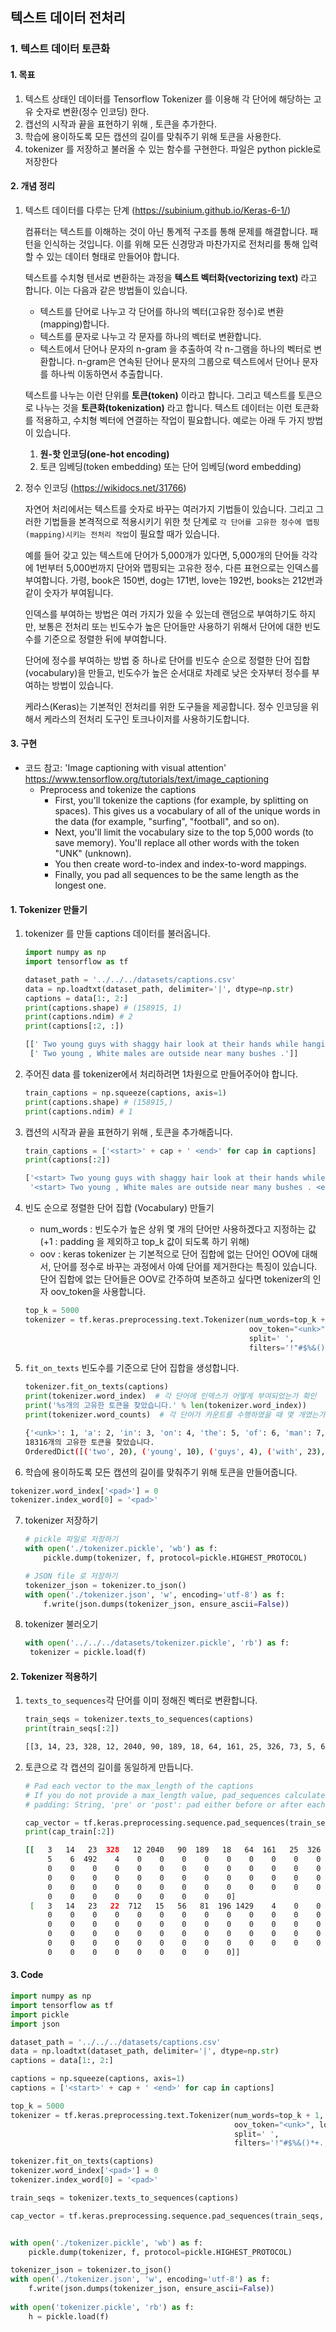 ## 텍스트 데이터 전처리

### 1. 텍스트 데이터 토큰화

#### 1. 목표

1. 텍스트 상태인 데이터를 Tensorflow Tokenizer 를 이용해 각 단어에 해당하는 고유 숫자로 변환(정수 인코딩) 한다.
2. 캡선의 시작과 끝을 표현하기 위해 <start>, <end> 토큰을 추가한다.
3. 학습에 용이하도록 모든 캡션의 길이를 맞춰주기 위해 <pad> 토큰을 사용한다.
4. tokenizer 를 저장하고 불러올 수 있는 함수를 구현한다. 파일은 python pickle로 저장한다



#### 2. 개념 정리

1. 텍스트 데이터를 다루는 단계 (https://subinium.github.io/Keras-6-1/)

   컴퓨터는 텍스트를 이해하는 것이 아닌 통계적 구조를 통해 문제를 해결합니다. 패턴을 인식하는 것입니다. 이를 위해 모든 신경망과 마찬가지로 전처리를 통해 입력할 수 있는 데이터 형태로 만들어야 합니다.

   텍스트를 수치형 텐서로 변환하는 과정을 **텍스트 벡터화(vectorizing text)** 라고 합니다. 이는 다음과 같은 방법들이 있습니다.

   - 텍스트를 단어로 나누고 각 단어를 하나의 벡터(고유한 정수)로 변환(mapping)합니다.
   - 텍스트를 문자로 나누고 각 문자를 하나의 벡터로 변환합니다.
   - 텍스트에서 단어나 문자의 n-gram 을 추출하여 각 n-그램을 하나의 벡터로 변환합니다. n-gram은 연속된 단어나 문자의 그룹으로 텍스트에서 단어나 문자를 하나씩 이동하면서 추출합니다.

   텍스트를 나누는 이런 단위를 **토큰(token)** 이라고 합니다. 그리고 텍스트를 토큰으로 나누는 것을 **토큰화(tokenization)** 라고 합니다. 텍스트 데이터는 이런 토큰화를 적용하고, 수치형 벡터에 연결하는 작업이 필요합니다. 예로는 아래 두 가지 방법이 있습니다.

   1. **원-핫 인코딩(one-hot encoding)**
   2. 토큰 임베딩(token embedding) 또는 단어 임베딩(word embedding)

   

2. 정수 인코딩 (https://wikidocs.net/31766)

   자연어 처리에서는 텍스트를 숫자로 바꾸는 여러가지 기법들이 있습니다. 그리고 그러한 기법들을 본격적으로 적용시키기 위한 첫 단계로 `각 단어를 고유한 정수에 맵핑(mapping)시키는 전처리 작업`이 필요할 때가 있습니다.

   예를 들어 갖고 있는 텍스트에 단어가 5,000개가 있다면, 5,000개의 단어들 각각에 1번부터 5,000번까지 단어와 맵핑되는 고유한 정수, 다른 표현으로는 인덱스를 부여합니다. 가령, book은 150번, dog는 171번, love는 192번, books는 212번과 같이 숫자가 부여됩니다. 

   인덱스를 부여하는 방법은 여러 가지가 있을 수 있는데 랜덤으로 부여하기도 하지만, 보통은 전처리 또는 빈도수가 높은 단어들만 사용하기 위해서 단어에 대한 빈도수를 기준으로 정렬한 뒤에 부여합니다.

   단어에 정수를 부여하는 방법 중 하나로 단어를 빈도수 순으로 정렬한 단어 집합(vocabulary)을 만들고, 빈도수가 높은 순서대로 차례로 낮은 숫자부터 정수를 부여하는 방법이 있습니다. 

   케라스(Keras)는 기본적인 전처리를 위한 도구들을 제공합니다. 정수 인코딩을 위해서 케라스의 전처리 도구인 토크나이저를 사용하기도합니다.



#### 3. 구현

- 코드 참고: 'Image captioning with visual attention' https://www.tensorflow.org/tutorials/text/image_captioning
  - Preprocess and tokenize the captions
    - First, you'll tokenize the captions (for example, by splitting on spaces). 
          This gives us a vocabulary of all of the unique words in the data (for example, "surfing", "football", and so on).
    - Next, you'll limit the vocabulary size to the top 5,000 words (to save memory). 
          You'll replace all other words with the token "UNK" (unknown).
    - You then create word-to-index and index-to-word mappings.
    - Finally, you pad all sequences to be the same length as the longest one.



#### 1. Tokenizer 만들기

1. tokenizer 를 만들 captions 데이터를 불러옵니다.

   ```python
   import numpy as np
   import tensorflow as tf
   
   dataset_path = '../../../datasets/captions.csv'
   data = np.loadtxt(dataset_path, delimiter='|', dtype=np.str)
   captions = data[1:, 2:]
   print(captions.shape) # (158915, 1)
   print(captions.ndim) # 2
   print(captions[:2, :])
   ```

   ```bash
   [[' Two young guys with shaggy hair look at their hands while hanging out in the yard .']
    [' Two young , White males are outside near many bushes .']]
   ```

   
   
2. 주어진 data 를 tokenizer에서 처리하려면 1차원으로 만들어주어야 합니다.

   ```python
   train_captions = np.squeeze(captions, axis=1)
   print(captions.shape) # (158915,)
   print(captions.ndim) # 1
   ```

   
   
3. 캡션의 시작과 끝을 표현하기 위해 <start>, <end> 토큰을 추가해줍니다.

   ```python
   train_captions = ['<start>' + cap + ' <end>' for cap in captions]
   print(captions[:2])
   ```

   ```bash
   ['<start> Two young guys with shaggy hair look at their hands while hanging out in the yard . <end>'
    '<start> Two young , White males are outside near many bushes . <end>']
   ```

   
   
4. 빈도 순으로 정렬한 단어 집합 (Vocabulary) 만들기

   - num_words :  빈도수가 높은 상위 몇 개의 단어만 사용하겠다고 지정하는 값 (+1 : padding 을 제외하고 top_k 값이 되도록 하기 위해)
   - oov : keras tokenizer 는 기본적으로 단어 집합에 없는 단어인 OOV에 대해서, 단어를 정수로 바꾸는 과정에서 아예 단어를 제거한다는 특징이 있습니다. 단어 집합에 없는 단어들은 OOV로 간주하여 보존하고 싶다면 tokenizer의 인자 oov_token을 사용합니다.

   ```python
   top_k = 5000
   tokenizer = tf.keras.preprocessing.text.Tokenizer(num_words=top_k + 1,
                                                     oov_token="<unk>", lower=True,
                                                     split=' ',
                                                     filters='!"#$%&()*+.,-/:;=?@[\]^_`{|}~ ')
   ```

   
   
5. `fit_on_texts` 빈도수를 기준으로 단어 집합을 생성합니다.

   ```python
   tokenizer.fit_on_texts(captions)
   print(tokenizer.word_index)  # 각 단어에 인덱스가 어떻게 부여되었는가 확인
   print('%s개의 고유한 토큰을 찾았습니다.' % len(tokenizer.word_index))
   print(tokenizer.word_counts)  # 각 단어가 카운트를 수행하였을 때 몇 개였는가 확인
   ```

   ```bash
   {'<unk>': 1, 'a': 2, 'in': 3, 'on': 4, 'the': 5, 'of': 6, 'man': 7, 'with': 8,}
   18316개의 고유한 토큰을 찾았습니다.
   OrderedDict([('two', 20), ('young', 10), ('guys', 4), ('with', 23), ('hair', 2),])
   ```

   

6.  학습에 용이하도록 모든 캡션의 길이를 맞춰주기 위해 <pad> 토큰을 만들어줍니다.

   ```python
   tokenizer.word_index['<pad>'] = 0
   tokenizer.index_word[0] = '<pad>'
   ```
   
   

7. tokenizer 저장하기

   ```python
   # pickle 파일로 저장하기
   with open('./tokenizer.pickle', 'wb') as f:
       pickle.dump(tokenizer, f, protocol=pickle.HIGHEST_PROTOCOL)
   
   # JSON file 로 저장하기
   tokenizer_json = tokenizer.to_json()
   with open('./tokenizer.json', 'w', encoding='utf-8') as f:
       f.write(json.dumps(tokenizer_json, ensure_ascii=False))
   ```



8. tokenizer 불러오기

   ```python
   with open('../../../datasets/tokenizer.pickle', 'rb') as f:
   	tokenizer = pickle.load(f)
   ```

   



#### 2. Tokenizer 적용하기

1. `texts_to_sequences`각 단어를 이미 정해진 벡터로 변환합니다.

   ```python
   train_seqs = tokenizer.texts_to_sequences(captions)
   print(train_seqs[:2])
   ```

   ```bash
   [[3, 14, 23, 328, 12, 2040, 90, 189, 18, 64, 161, 25, 326, 73, 5, 6, 492, 4], [3, 14, 23, 22, 712, 15, 56, 81, 196, 1429, 4],]
   ```

   

2. <pad> 토큰으로 각 캡션의 길이를 동일하게 만듭니다.

   ```python
   # Pad each vector to the max_length of the captions
   # If you do not provide a max_length value, pad_sequences calculates it automatically
   # padding: String, 'pre' or 'post': pad either before or after each sequence.
   
   cap_vector = tf.keras.preprocessing.sequence.pad_sequences(train_seqs, padding='post')
   print(cap_train[:2])
   ```

   ```bash
   [[   3   14   23  328   12 2040   90  189   18   64  161   25  326   73
        5    6  492    4    0    0    0    0    0    0    0    0    0    0
        0    0    0    0    0    0    0    0    0    0    0    0    0    0
        0    0    0    0    0    0    0    0    0    0    0    0    0    0
        0    0    0    0    0    0    0    0    0    0    0    0    0    0
        0    0    0    0    0    0    0    0    0]
    [   3   14   23   22  712   15   56   81  196 1429    4    0    0    0
        0    0    0    0    0    0    0    0    0    0    0    0    0    0
        0    0    0    0    0    0    0    0    0    0    0    0    0    0
        0    0    0    0    0    0    0    0    0    0    0    0    0    0
        0    0    0    0    0    0    0    0    0    0    0    0    0    0
        0    0    0    0    0    0    0    0    0]]
   ```



#### 3. Code

```python
import numpy as np
import tensorflow as tf
import pickle
import json

dataset_path = '../../../datasets/captions.csv'
data = np.loadtxt(dataset_path, delimiter='|', dtype=np.str)
captions = data[1:, 2:]

captions = np.squeeze(captions, axis=1)
captions = ['<start>' + cap + ' <end>' for cap in captions]

top_k = 5000
tokenizer = tf.keras.preprocessing.text.Tokenizer(num_words=top_k + 1,
                                                  oov_token="<unk>", lower=True,
                                                  split=' ',
                                                  filters='!"#$%&()*+.,-/:;=?@[\]^_`{|}~ ')

tokenizer.fit_on_texts(captions) 
tokenizer.word_index['<pad>'] = 0
tokenizer.index_word[0] = '<pad>'

train_seqs = tokenizer.texts_to_sequences(captions) 

cap_vector = tf.keras.preprocessing.sequence.pad_sequences(train_seqs, padding='post')


with open('./tokenizer.pickle', 'wb') as f:
    pickle.dump(tokenizer, f, protocol=pickle.HIGHEST_PROTOCOL)

tokenizer_json = tokenizer.to_json()
with open('./tokenizer.json', 'w', encoding='utf-8') as f:
    f.write(json.dumps(tokenizer_json, ensure_ascii=False))
    
with open('tokenizer.pickle', 'rb') as f:
    h = pickle.load(f)
```





















